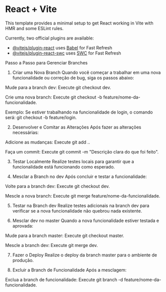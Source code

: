 # React + Vite

This template provides a minimal setup to get React working in Vite with HMR and some ESLint rules.

Currently, two official plugins are available:

- [@vitejs/plugin-react](https://github.com/vitejs/vite-plugin-react/blob/main/packages/plugin-react/README.md) uses [Babel](https://babeljs.io/) for Fast Refresh
- [@vitejs/plugin-react-swc](https://github.com/vitejs/vite-plugin-react-swc) uses [SWC](https://swc.rs/) for Fast Refresh

Passo a Passo para Gerenciar Branches
1. Criar uma Nova Branch
Quando você começar a trabalhar em uma nova funcionalidade ou correção de bug, siga os passos abaixo:

Mude para a branch dev:
Execute git checkout dev.

Crie uma nova branch:
Execute git checkout -b feature/nome-da-funcionalidade.

Exemplo:
Se estiver trabalhando na funcionalidade de login, o comando será:
git checkout -b feature/login.

2. Desenvolver e Comitar as Alterações
Após fazer as alterações necessárias:

Adicione as mudanças:
Execute git add ..

Faça um commit:
Execute git commit -m "Descrição clara do que foi feito".

3. Testar Localmente
Realize testes locais para garantir que a funcionalidade está funcionando como esperado.

4. Mesclar a Branch no dev
Após concluir e testar a funcionalidade:

Volte para a branch dev:
Execute git checkout dev.

Mescle a nova branch:
Execute git merge feature/nome-da-funcionalidade.

5. Testar na Branch dev
Realize testes adicionais na branch dev para verificar se a nova funcionalidade não quebrou nada existente.

6. Mesclar dev no master
Quando a nova funcionalidade estiver testada e aprovada:

Mude para a branch master:
Execute git checkout master.

Mescle a branch dev:
Execute git merge dev.

7. Fazer o Deploy
Realize o deploy da branch master para o ambiente de produção.

8. Excluir a Branch de Funcionalidade
Após a mesclagem:

Exclua a branch de funcionalidade:
Execute git branch -d feature/nome-da-funcionalidade.

